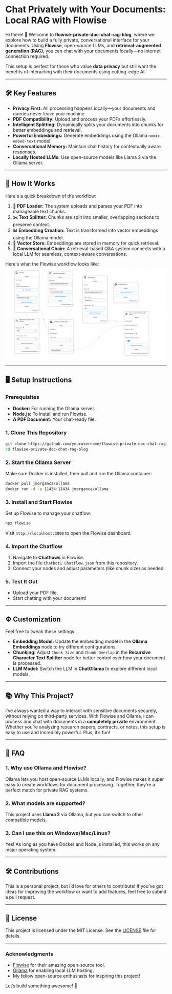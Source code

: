 # Chat Privately with Your Documents: Local RAG with Flowise

Hi there! 👋 Welcome to **flowise-private-doc-chat-rag-blog**, where we explore how to build a fully private, conversational interface for your documents. Using **Flowise**, open-source LLMs, and **retrieval-augmented generation (RAG)**, you can chat with your documents locally—no internet connection required.

This setup is perfect for those who value **data privacy** but still want the benefits of interacting with their documents using cutting-edge AI.

---

## 🛠️ Key Features

- **Privacy First:** All processing happens locally—your documents and queries never leave your machine.
- **PDF Compatibility:** Upload and process your PDFs effortlessly.
- **Intelligent Splitting:** Dynamically splits your documents into chunks for better embeddings and retrieval.
- **Powerful Embeddings:** Generate embeddings using the Ollama `nomic-embed-text` model.
- **Conversational Memory:** Maintain chat history for contextually aware responses.
- **Locally Hosted LLMs:** Use open-source models like Llama 2 via the Ollama server.

---

## 🚀 How It Works

Here's a quick breakdown of the workflow:

1. **📄 PDF Loader:** The system uploads and parses your PDF into manageable text chunks.
2. **✂️ Text Splitter:** Chunks are split into smaller, overlapping sections to preserve context.
3. **📊 Embedding Creation:** Text is transformed into vector embeddings using the Ollama model.
4. **💾 Vector Store:** Embeddings are stored in memory for quick retrieval.
5. **💬 Conversational Chain:** A retrieval-based Q&A system connects with a local LLM for seamless, context-aware conversations.

Here's what the Flowise workflow looks like:
![Workflow Diagram](./workflow.png)

---

## 🖥️ Setup Instructions

### Prerequisites
- **Docker:** For running the Ollama server.
- **Node.js:** To install and run Flowise.
- **A PDF Document:** Your chat-ready file.

### 1. Clone This Repository
```bash
git clone https://github.com/yourusername/flowise-private-doc-chat-rag-blog.git
cd flowise-private-doc-chat-rag-blog
```

### 2. Start the Ollama Server
Make sure Docker is installed, then pull and run the Ollama container:
```bash
docker pull jmorganca/ollama
docker run -d -p 11434:11434 jmorganca/ollama
```

### 3. Install and Start Flowise
Set up Flowise to manage your chatflow:
```bash
npx flowise
```

Visit `http://localhost:3000` to open the Flowise dashboard.

### 4. Import the Chatflow
1. Navigate to **Chatflows** in Flowise.
2. Import the file `Chatbot1 Chatflow.json` from this repository.
3. Connect your nodes and adjust parameters (like chunk size) as needed.

### 5. Test It Out
- Upload your PDF file.
- Start chatting with your document!

---

## ⚙️ Customization

Feel free to tweak these settings:

- **Embedding Model:** Update the embedding model in the **Ollama Embeddings** node to try different configurations.
- **Chunking:** Adjust `Chunk Size` and `Chunk Overlap` in the **Recursive Character Text Splitter** node for better control over how your document is processed.
- **LLM Model:** Switch the LLM in **ChatOllama** to explore different local models.

---

## 📚 Why This Project?

I’ve always wanted a way to interact with sensitive documents securely, without relying on third-party services. With Flowise and Ollama, I can process and chat with documents in a **completely private** environment. Whether you’re analyzing research papers, contracts, or notes, this setup is easy to use and incredibly powerful. Plus, it’s fun!

---

## 🙋 FAQ

### 1. Why use Ollama and Flowise?
Ollama lets you host open-source LLMs locally, and Flowise makes it super easy to create workflows for document processing. Together, they’re a perfect match for private RAG systems.

### 2. What models are supported?
This project uses **Llama 2** via Ollama, but you can switch to other compatible models.

### 3. Can I use this on Windows/Mac/Linux?
Yes! As long as you have Docker and Node.js installed, this works on any major operating system.

---

## 🛠️ Contributions

This is a personal project, but I’d love for others to contribute! If you’ve got ideas for improving the workflow or want to add features, feel free to submit a pull request.

---

## 📜 License

This project is licensed under the MIT License. See the [LICENSE](./LICENSE) file for details.

---

### Acknowledgments

- [Flowise](https://github.com/FlowiseAI/Flowise) for their amazing open-source tool.
- [Ollama](https://ollama.ai) for enabling local LLM hosting.
- My fellow open-source enthusiasts for inspiring this project!

Let’s build something awesome! 🚀
